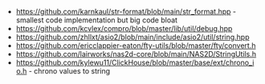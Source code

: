 * https://github.com/karnkaul/str-format/blob/main/str_format.hpp - smallest code implementation but big code bloat
* https://github.com/kcvlex/compro/blob/master/lib/util/debug.hpp
* https://github.com/zhllxt/asio2/blob/main/include/asio2/util/string.hpp
* https://github.com/ericclappier-eaton/fty-utils/blob/master/fty/convert.h
* https://github.com/lairworks/nas2d-core/blob/main/NAS2D/StringUtils.h
* https://github.com/kylewu11/ClickHouse/blob/master/base/ext/chrono_io.h -  chrono values to string
